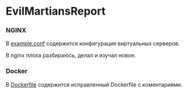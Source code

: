 # EvilMartiansReport
### NGINX
В  [example.conf](http://example.com/ "Необязательная подсказка") содержится конфигурация виртуальных серверов.

В nginx плоха разбираюсь, делал и изучал новое.

### Docker
В  [Dockerfile](http://example.com/ "Необязательная подсказка") содержится исправленный Dockerfile с коментариями.
